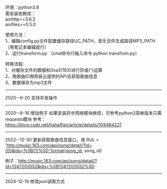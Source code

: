环境：python3.8  
需安装依赖库：  
aiohttp==3.6.2  
aiofiles==0.5.0  

使用方法：  
1、编辑config.py文件配置缓存路径UC_PATH，音乐文件生成路径MP3_PATH（用笔记本编辑就行）  
2、运行transform.py  （cmd命令行输入命令 python transfrom.py） 

转换流程:  
1、对缓存文件的数据和0xa3(163)进行异或(^)运算  
2、用歌曲ID用网易云提供的API去获取歌曲信息  
3、数据保存为mp3文件  

****
2020--6-20  支持并发操作

****
2020--8-16
增加例子
如果安装异步网络模块麻烦，可参考python2简单版本只需requests模块
参考：https://blog.csdn.net/haha1fan/article/details/104464221

****

2022--12-30
更新获取歌曲信息接口，用
RUL = 'http://music.163.com/api/song/detail/?id={0}&ids=%5B{1}%5D'.format(song_id, song_id) 

例子：http://music.163.com/api/song/detail/?id=1347203552&ids=%5B1347203552%5D

****
2024-12-19
修改json读取方式
